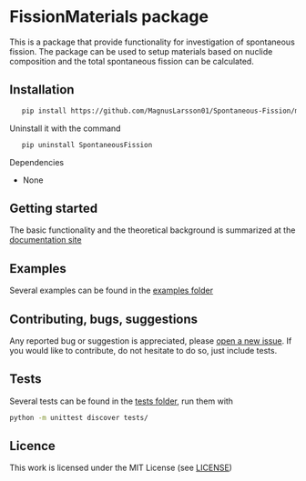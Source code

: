 # FissionMaterials package 

This is a package that provide functionality for investigation of spontaneous fission. The package can be used to setup materials based on nuclide composition and the total spontaneous fission can be calculated. 

Installation
------------

```bash
   pip install https://github.com/MagnusLarsson01/Spontaneous-Fission/main
```

Uninstall it with the command

```bash
   pip uninstall SpontaneousFission
```

Dependencies

- None

Getting started
---------------

The basic functionality and the theoretical background is summarized at the [documentation site](https://ezsolti.github.io/tkgeom/quickstart.html)

Examples
--------

Several examples can be found in the [examples folder](https://github.com/MagnusLarsson01/Spontaneous-Fission/examples)


Contributing, bugs, suggestions
-------------------------------

Any reported bug or suggestion is appreciated, please [open a new issue](https://github.com/MagnusLarsson01/Spontaneous-Fission/issues/new). If you would like to contribute, do not hesitate to do so, just include tests.

Tests
-----

Several tests can be found in the [tests folder](https://github.com/MagnusLarsson01/Spontaneous-Fission/tree/main/tests), run them with

```bash
python -m unittest discover tests/
```

Licence
-------

This work is licensed under the MIT License (see [LICENSE](https://github.com/MagnusLarsson01/Spontaneous-Fission/blob/main/LICENSE))
